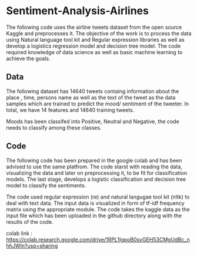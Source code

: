 # Sentiment-Analysis-Airlines
The following code uses the airline tweets dataset from the open source Kaggle and preprocesses it.  The objective of the work is to process the data using Natural language tool kit and  Regular expression libraries as well as develop a logistics regression model and decision tree model. The code required knowledge of data science as well as basic machine learning to achieve the goals.

## Data
The following dataset has 14640 tweets containg information about the place , time, persons name as well as the text of the tweet as the data samples which are trained to predict the mood/ sentiment of the tweeter. In total, we have 14 features and 14640 training tweets.

Moods has been classifed into Positive, Neutral and Negative, the code needs to classify among these classes.

## Code
The following code has been prepared in the google colab and has been advised to use the same platfrom. The code starst with reading the data, visualizing the data and later on preprocessing it, to be fit for classification models. The last stage, develops a logistic classification and decision tree model to classify the sentiments.

The code used regular expression (re) and natural langugae tool kit (nltk) to deal with text data. The input data is visualized in form of tf-idf frequency matrix using the appropriate module.
The code takes the kaggle data as the input file which has been uploaded in the github directory along with the results of the code.  

colab link : https://colab.research.google.com/drive/1RPL1IgpoB0syGEH53CMgUdBc_nhhJWIn?usp=sharing






